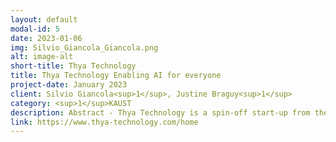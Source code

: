 ```yaml
---
layout: default
modal-id: 5
date: 2023-01-06
img: Silvio_Giancola_Giancola.png
alt: image-alt
short-title: Thya Technology
title: Thya Technology Enabling AI for everyone
project-date: January 2023
client: Silvio Giancola<sup>1</sup>, Justine Braguy<sup>1</sup>
category: <sup>1</sup>KAUST
description: Abstract - Thya Technology is a spin-off start-up from the Image and Video Understanding Lab (IVUL) of King Abdullah University of Science and Technology (KAUST, Saudi Arabia) and enables the creation and use of detection algorithms from A to Z. Thya Technology delivers AI-based computer vision as a service, and creates value for companies that need to process a large amount of images. Thya Technology’s mission is to enable AI for everyone. To do so, they provide online platforms that accelerate the deployment of AI, facilitating the generation and training of detection models, thus saving their users time and money.
link: https://www.thya-technology.com/home
---
```

